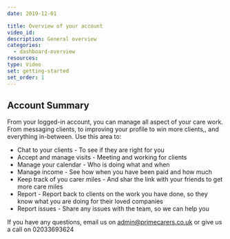 ```yaml
---
date: 2019-12-01

title: Overview of your account
video_id: 
description: General overview
categories:
  - dashboard-overview
resources:
type: Video
set: getting-started
set_order: 1
---
```


## Account Summary

From your logged-in account, you can manage all aspect of your care work. From messaging clients, to improving your profile to win more clients,, and everything in-between. Use this area to:
 - Chat to your clients - To see if they are right for you
 - Accept and manage visits - Meeting and working for clients
 - Manage your calendar - Who is doing what and when
 - Manage income - See how when you have been paid and how much
 - Keep track of you carer miles - And shar the link with your friends to get more care miles
 - Report - Report back to clients on the work you have done, so they know what you are doing for their loved companies
 - Report issues - Share any issues with the team, so we can help you

If you have any questions, email us on admin@primecarers.co.uk or give us a call on 02033693624
